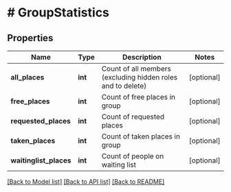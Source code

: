 # # GroupStatistics

## Properties

Name | Type | Description | Notes
------------ | ------------- | ------------- | -------------
**all_places** | **int** | Count of all members (excluding hidden roles and to delete) | [optional]
**free_places** | **int** | Count of free places in group | [optional]
**requested_places** | **int** | Count of requested places | [optional]
**taken_places** | **int** | Count of taken places in group | [optional]
**waitinglist_places** | **int** | Count of people on waiting list | [optional]

[[Back to Model list]](../../README.md#models) [[Back to API list]](../../README.md#endpoints) [[Back to README]](../../README.md)
